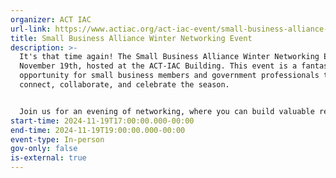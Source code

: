```yaml
---
organizer: ACT IAC
url-link: https://www.actiac.org/act-iac-event/small-business-alliance-winter-networking-event-1
title: Small Business Alliance Winter Networking Event
description: >-
  It's that time again! The Small Business Alliance Winter Networking Event on
  November 19th, hosted at the ACT-IAC Building. This event is a fantastic
  opportunity for small business members and government professionals to
  connect, collaborate, and celebrate the season.


  Join us for an evening of networking, where you can build valuable relationships, exchange ideas, and explore opportunities for partnership and growth. Whether you're looking to strengthen existing connections or make new ones, this event is the perfect setting.
start-time: 2024-11-19T17:00:00.000-00:00
end-time: 2024-11-19T19:00:00.000-00:00
event-type: In-person
gov-only: false
is-external: true
---
```

